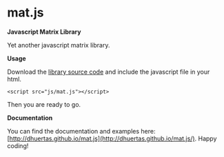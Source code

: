 mat.js
=====

**Javascript Matrix Library**

Yet another javascript matrix library.

**Usage**

Download the [library source code](https://github.com/dhuertas/mat.js/tarball/master) and include the javascript file in your html.

```
<script src="js/mat.js"></script>
```

Then you are ready to go.

**Documentation**

You can find the documentation and examples here: [http://dhuertas.github.io/mat.js](http://dhuertas.github.io/mat.js/). Happy coding!
